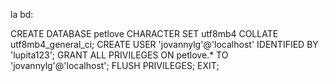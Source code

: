 la bd:

CREATE DATABASE petlove CHARACTER SET utf8mb4 COLLATE utf8mb4_general_ci;
CREATE USER 'jovannylg'@'localhost' IDENTIFIED BY 'lupita123';
GRANT ALL PRIVILEGES ON petlove.* TO 'jovannylg'@'localhost';
FLUSH PRIVILEGES;
EXIT;


